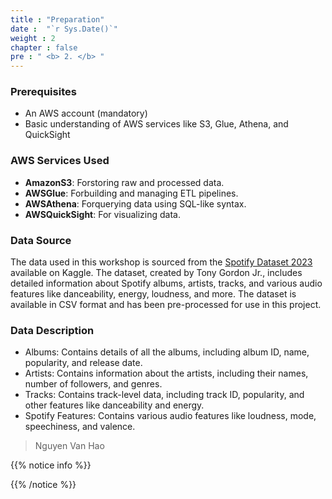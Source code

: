 ```yaml
---
title : "Preparation"
date :  "`r Sys.Date()`" 
weight : 2 
chapter : false
pre : " <b> 2. </b> "
---
```

### Prerequisites
- An AWS account (mandatory)
- Basic understanding of AWS services like S3, Glue, Athena, and QuickSight

### AWS Services Used
- **AmazonS3**: Forstoring raw and processed data.
- **AWSGlue**: Forbuilding and managing ETL pipelines.
- **AWSAthena**: Forquerying data using SQL-like syntax.
- **AWSQuickSight**: For visualizing data.

### Data Source
The data used in this workshop is sourced from the [Spotify Dataset 2023](https://www.kaggle.com/datasets/tonygordonjr/spotify-dataset-2023) available on Kaggle. The dataset, created by Tony Gordon Jr., includes detailed information about Spotify albums, artists, tracks, and various audio features like danceability, energy, loudness, and more. The dataset is available in CSV format and has been pre-processed for use in this project.

### Data Description
- Albums: Contains details of all the albums, including album ID, name, popularity, and release date.
- Artists: Contains information about the artists, including their names, number of
followers, and genres.
- Tracks: Contains track-level data, including track ID, popularity, and other features like
danceability and energy.
- Spotify Features: Contains various audio features like loudness, mode, speechiness, and
valence.

> Nguyen Van Hao

{{% notice info %}}

{{% /notice %}}